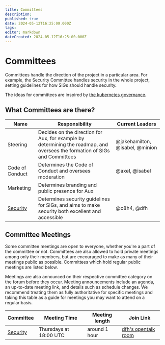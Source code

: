 ```yaml
---
title: Committees
description: 
published: true
date: 2024-05-12T16:25:00.000Z
tags: 
editor: markdown
dateCreated: 2024-05-12T16:25:00.000Z
---
```


# Committees

Committees handle the direction of the project in a particular area. For example, the Security Committee handles security in the whole project, setting guidelines for how SIGs should handle security.

The ideas for committees are inspired by [the kubernetes governance](https://github.com/kubernetes/community).

## What Committees are there?

| Name          | Responsibility                                                                                                   | Current Leaders           |
|---------------|------------------------------------------------------------------------------------------------------------------|---------------------------|
| Steering          | Decides on the direction for Aux, for example by determining the roadmap, and oversees the formation of SIGs and Committees | @jakehamilton, @isabel, @minion |
| Code of Conduct   | Determines the Code of Conduct and oversees moderation | @axel, @isabel |
| Marketing         | Determines branding and public presence for Aux |                           |
| [Security]        | Determines security guidelines for SIGs, and aims to make security both excellent and accessible | @c8h4, @dfh |


## Committee Meetings

Some committee meetings are open to everyone, whether you're a part of the committee or not. Committees are also allowed to hold private meetings among only their members, but are encouraged to make as many of their meetings public as possible. Committees which hold regular public meetings are listed below.

Meetings are also announced on their respective committee category on the forum before they occur. Meeting announcements include an agenda, an up-to-date meeting link, and details such as schedule changes. We recommend treating them as fully authoritative for specific meetings and taking this table as a guide for meetings you may want to attend on a regular basis.

| Committee     | Meeting Time           | Meeting length | Join Link                                       |
|---------------|------------------------|----------------|-------------------------------------------------|
| [Security]    | Thursdays at 18:00 UTC | around 1 hour  | [dfh's opentalk room](https://opentalk.mailbox.org/room/b7508d49-130c-48af-920d-53ebd8e3891a?invite=96dd445c-0b88-4a78-9fa4-33f6f260bbd6) |

[Security]:security/welcome.md
